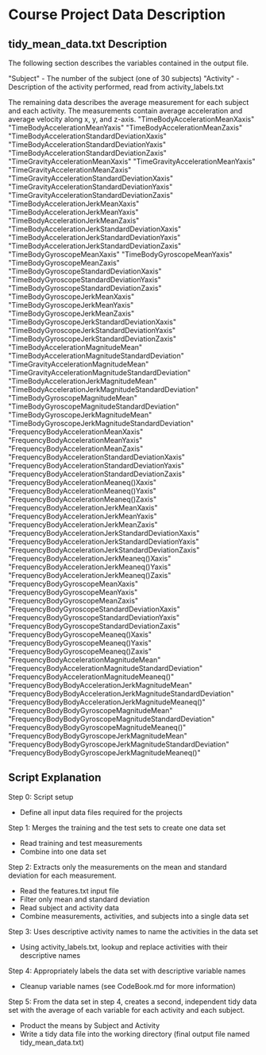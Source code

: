# Course Project Data Description

## tidy_mean_data.txt Description

The following section describes the variables contained in the output file.

"Subject" - The number of the subject (one of 30 subjects)
"Activity" - Description of the activity performed, read from activity_labels.txt

The remaining data describes the average measurement for each subject and each activity. The measurements contain average acceleration and average velocity along x, y, and z-axis. 
"TimeBodyAccelerationMeanXaxis" 
"TimeBodyAccelerationMeanYaxis" 
"TimeBodyAccelerationMeanZaxis" 
"TimeBodyAccelerationStandardDeviationXaxis" 
"TimeBodyAccelerationStandardDeviationYaxis" 
"TimeBodyAccelerationStandardDeviationZaxis" 
"TimeGravityAccelerationMeanXaxis" 
"TimeGravityAccelerationMeanYaxis" 
"TimeGravityAccelerationMeanZaxis" 
"TimeGravityAccelerationStandardDeviationXaxis" 
"TimeGravityAccelerationStandardDeviationYaxis" 
"TimeGravityAccelerationStandardDeviationZaxis" 
"TimeBodyAccelerationJerkMeanXaxis" 
"TimeBodyAccelerationJerkMeanYaxis" 
"TimeBodyAccelerationJerkMeanZaxis" 
"TimeBodyAccelerationJerkStandardDeviationXaxis" 
"TimeBodyAccelerationJerkStandardDeviationYaxis" 
"TimeBodyAccelerationJerkStandardDeviationZaxis" 
"TimeBodyGyroscopeMeanXaxis" 
"TimeBodyGyroscopeMeanYaxis" 
"TimeBodyGyroscopeMeanZaxis" 
"TimeBodyGyroscopeStandardDeviationXaxis" 
"TimeBodyGyroscopeStandardDeviationYaxis" 
"TimeBodyGyroscopeStandardDeviationZaxis" 
"TimeBodyGyroscopeJerkMeanXaxis" 
"TimeBodyGyroscopeJerkMeanYaxis" 
"TimeBodyGyroscopeJerkMeanZaxis" 
"TimeBodyGyroscopeJerkStandardDeviationXaxis" 
"TimeBodyGyroscopeJerkStandardDeviationYaxis" 
"TimeBodyGyroscopeJerkStandardDeviationZaxis" 
"TimeBodyAccelerationMagnitudeMean" 
"TimeBodyAccelerationMagnitudeStandardDeviation" 
"TimeGravityAccelerationMagnitudeMean" 
"TimeGravityAccelerationMagnitudeStandardDeviation" 
"TimeBodyAccelerationJerkMagnitudeMean" 
"TimeBodyAccelerationJerkMagnitudeStandardDeviation" 
"TimeBodyGyroscopeMagnitudeMean" 
"TimeBodyGyroscopeMagnitudeStandardDeviation" 
"TimeBodyGyroscopeJerkMagnitudeMean" 
"TimeBodyGyroscopeJerkMagnitudeStandardDeviation" 
"FrequencyBodyAccelerationMeanXaxis" 
"FrequencyBodyAccelerationMeanYaxis" 
"FrequencyBodyAccelerationMeanZaxis" 
"FrequencyBodyAccelerationStandardDeviationXaxis" 
"FrequencyBodyAccelerationStandardDeviationYaxis" 
"FrequencyBodyAccelerationStandardDeviationZaxis" 
"FrequencyBodyAccelerationMeaneq()Xaxis" 
"FrequencyBodyAccelerationMeaneq()Yaxis" 
"FrequencyBodyAccelerationMeaneq()Zaxis" 
"FrequencyBodyAccelerationJerkMeanXaxis" 
"FrequencyBodyAccelerationJerkMeanYaxis" 
"FrequencyBodyAccelerationJerkMeanZaxis" 
"FrequencyBodyAccelerationJerkStandardDeviationXaxis" 
"FrequencyBodyAccelerationJerkStandardDeviationYaxis" 
"FrequencyBodyAccelerationJerkStandardDeviationZaxis" 
"FrequencyBodyAccelerationJerkMeaneq()Xaxis" 
"FrequencyBodyAccelerationJerkMeaneq()Yaxis" 
"FrequencyBodyAccelerationJerkMeaneq()Zaxis" 
"FrequencyBodyGyroscopeMeanXaxis" 
"FrequencyBodyGyroscopeMeanYaxis" 
"FrequencyBodyGyroscopeMeanZaxis" 
"FrequencyBodyGyroscopeStandardDeviationXaxis" 
"FrequencyBodyGyroscopeStandardDeviationYaxis" 
"FrequencyBodyGyroscopeStandardDeviationZaxis" 
"FrequencyBodyGyroscopeMeaneq()Xaxis" 
"FrequencyBodyGyroscopeMeaneq()Yaxis" 
"FrequencyBodyGyroscopeMeaneq()Zaxis" 
"FrequencyBodyAccelerationMagnitudeMean" 
"FrequencyBodyAccelerationMagnitudeStandardDeviation" 
"FrequencyBodyAccelerationMagnitudeMeaneq()" 
"FrequencyBodyBodyAccelerationJerkMagnitudeMean" 
"FrequencyBodyBodyAccelerationJerkMagnitudeStandardDeviation" 
"FrequencyBodyBodyAccelerationJerkMagnitudeMeaneq()" 
"FrequencyBodyBodyGyroscopeMagnitudeMean" 
"FrequencyBodyBodyGyroscopeMagnitudeStandardDeviation" 
"FrequencyBodyBodyGyroscopeMagnitudeMeaneq()" 
"FrequencyBodyBodyGyroscopeJerkMagnitudeMean" 
"FrequencyBodyBodyGyroscopeJerkMagnitudeStandardDeviation" 
"FrequencyBodyBodyGyroscopeJerkMagnitudeMeaneq()"

## Script Explanation
Step 0: Script setup
* Define all input data files required for the projects

Step 1: Merges the training and the test sets to create one data set
* Read training and test measurements 
* Combine into one data set 

Step 2: Extracts only the measurements on the mean and standard deviation for each measurement. 
* Read the features.txt input file 
* Filter only mean and standard deviation
* Read subject and activity data
* Combine measurements, activities, and subjects into a single data set

Step 3: Uses descriptive activity names to name the activities in the data set
* Using activity_labels.txt, lookup and replace activities with their descriptive names

Step 4: Appropriately labels the data set with descriptive variable names
* Cleanup variable names (see CodeBook.md for more information)

Step 5: From the data set in step 4, creates a second, independent tidy data set with the average of each variable for each activity and each subject.
* Product the means by Subject and Activity
* Write a tidy data file into the working directory (final output file named tidy_mean_data.txt)